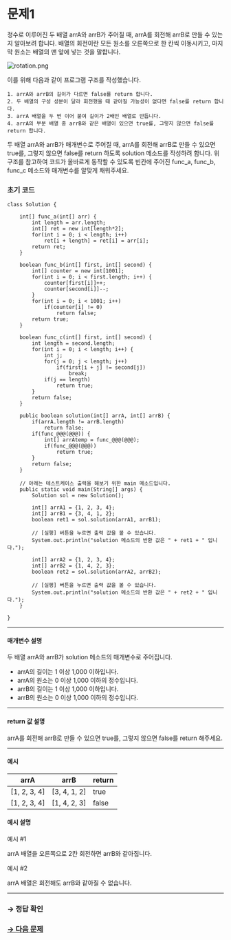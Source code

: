 # 문제1

정수로 이루어진 두 배열 arrA와 arrB가 주어질 때, arrA를 회전해 arrB로 만들 수 있는지 알아보려 합니다. 배열의 회전이란 모든 원소를 오른쪽으로 한 칸씩 이동시키고, 마지막 원소는 배열의 맨 앞에 넣는 것을 말합니다.

 ![rotation.png](https://grepp-programmers.s3.amazonaws.com/files/ybm/50aabfa035/b041b68c-8e36-4f50-9b3f-2e097cd872a3.png)

이를 위해 다음과 같이 프로그램 구조를 작성했습니다.

~~~
1. arrA와 arrB의 길이가 다르면 false를 return 합니다.
2. 두 배열의 구성 성분이 달라 회전했을 때 같아질 가능성이 없다면 false를 return 합니다.
3. arrA 배열을 두 번 이어 붙여 길이가 2배인 배열로 만듭니다.
4. arrA의 부분 배열 중 arrB와 같은 배열이 있으면 true를, 그렇지 않으면 false를 return 합니다.
~~~

두 배열 arrA와 arrB가 매개변수로 주어질 때, arrA를 회전해 arrB로 만들 수 있으면 true를, 그렇지 않으면 false를 return 하도록 solution 메소드를 작성하려 합니다. 위 구조를 참고하여 코드가 올바르게 동작할 수 있도록 빈칸에 주어진 func_a, func_b, func_c 메소드와 매개변수를 알맞게 채워주세요.

### 초기 코드

```
class Solution {

    int[] func_a(int[] arr) {
        int length = arr.length;
        int[] ret = new int[length*2];
        for(int i = 0; i < length; i++)
            ret[i + length] = ret[i] = arr[i];
        return ret;
    }
    
    boolean func_b(int[] first, int[] second) {
        int[] counter = new int[1001];
        for(int i = 0; i < first.length; i++) {
            counter[first[i]]++;
            counter[second[i]]--;
        }
        for(int i = 0; i < 1001; i++)
            if(counter[i] != 0)
                return false;
        return true;
    }
    
    boolean func_c(int[] first, int[] second) {
        int length = second.length;
        for(int i = 0; i < length; i++) {
            int j;
            for(j = 0; j < length; j++)
                if(first[i + j] != second[j])
                    break;
            if(j == length)
                return true;
        }
        return false;
    }

    public boolean solution(int[] arrA, int[] arrB) {
        if(arrA.length != arrB.length)
            return false;
        if(func_@@@(@@@)) {
            int[] arrAtemp = func_@@@(@@@);
            if(func_@@@(@@@))
                return true;
        }
        return false;
    }

    // 아래는 테스트케이스 출력을 해보기 위한 main 메소드입니다.
    public static void main(String[] args) {
        Solution sol = new Solution();

        int[] arrA1 = {1, 2, 3, 4};
        int[] arrB1 = {3, 4, 1, 2};
        boolean ret1 = sol.solution(arrA1, arrB1);

        // [실행] 버튼을 누르면 출력 값을 볼 수 있습니다.
        System.out.println("solution 메소드의 반환 값은 " + ret1 + " 입니다.");

        int[] arrA2 = {1, 2, 3, 4};
        int[] arrB2 = {1, 4, 2, 3};
        boolean ret2 = sol.solution(arrA2, arrB2);

        // [실행] 버튼을 누르면 출력 값을 볼 수 있습니다.
        System.out.println("solution 메소드의 반환 값은 " + ret2 + " 입니다.");
    }
    
}
```

---

#### 매개변수 설명
두 배열 arrA와 arrB가 solution 메소드의 매개변수로 주어집니다.

* arrA의 길이는 1 이상 1,000 이하입니다.
* arrA의 원소는 0 이상 1,000 이하의 정수입니다.
* arrB의 길이는 1 이상 1,000 이하입니다.
* arrB의 원소는 0 이상 1,000 이하의 정수입니다.

---

#### return 값 설명
arrA를 회전해 arrB로 만들 수 있으면 true를, 그렇지 않으면 false를 return 해주세요.

---

#### 예시

| arrA         | arrB          | return |
|--------------|---------------|--------|
| [1, 2, 3, 4] | [3, 4, 1, 2]  | true   |
| [1, 2, 3, 4] | [1, 4, 2, 3]  | false  |

#### 예시 설명

예시 #1

arrA 배열을 오른쪽으로 2칸 회전하면 arrB와 같아집니다.

예시 #2

arrA 배열은 회전해도 arrB와 같아질 수 없습니다.

---

### → 정답 확인

### [→ 다음 문제](https://github.com/tnehf18/cosPro/blob/main/java/ex_1st/ex_1st_03/no_02/desc_02.md "cosPro 1급 Java 3차 2번 문제")
